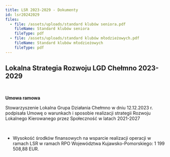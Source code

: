 ```yaml
---
title: LSR 2023-2029 - Dokumenty
id: lsr20242029
files:
  - file: /assets/uploads/standard klubów seniora.pdf
    fileName: Standard klubów seniora
    fileType: pdf
  - file: /assets/uploads/standard klubów młodzieżowych.pdf
    fileName: Standard klubów młodzieżowych
    fileType: pdf
---
```

## Lokalna Strategia Rozwoju LGD Chełmno 2023-2029

<br>

**Umowa ramowa**

Stowarzyszenie Lokalna Grupa Działania Chełmno w dniu 12.12.2023 r. podpisała Umowę o warunkach i sposobie realizacji strategii Rozwoju Lokalnego Kierowanego przez Społeczność w latach 2021-2027

<br>

* Wysokość środków finansowych na wsparcie realizacji operacji w ramach LSR w ramach RPO Województwa Kujawsko-Pomorskiego: 1 199 508,88 EUR.
